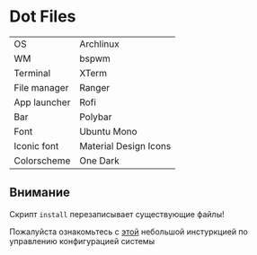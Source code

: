# Dot Files

|              |                        |
|--------------|------------------------|
| OS           | Archlinux              |
| WM           | bspwm                  |
| Terminal     | XTerm                  |
| File manager | Ranger                 |
| App launcher | Rofi                   |
| Bar          | Polybar                |
| Font         | Ubuntu Mono            |
| Iconic font  | Material Design Icons  |
| Colorscheme  | One Dark               |


## Внимание

Скрипт `install` перезаписывает существующие файлы!

Пожалуйста ознакомьтесь с [этой](https://exynil.github.io/knowledge-base/Linux/How-to/Manage-dotfiles.html) небольшой инстуркцией 
по управлению конфигурацией системы